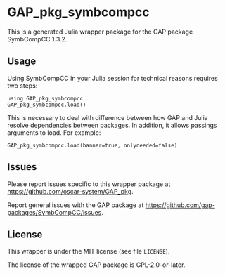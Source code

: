 # GAP_pkg_symbcompcc

This is a generated Julia wrapper package for the GAP package SymbCompCC 1.3.2.

## Usage

Using SymbCompCC in your Julia session for technical reasons requires two steps:

    using GAP_pkg_symbcompcc
    GAP_pkg_symbcompcc.load()

This is necessary to deal with difference between how GAP and Julia
resolve dependencies between packages. In addition, it allows passings
arguments to load. For example:

    GAP_pkg_symbcompcc.load(banner=true, onlyneeded=false)

## Issues

Please report issues specific to this wrapper package at <https://github.com/oscar-system/GAP_pkg>.

Report general issues with the GAP package at <https://github.com/gap-packages/SymbCompCC/issues>.

## License

This wrapper is under the MIT license (see file `LICENSE`).

The license of the wrapped GAP package is GPL-2.0-or-later.
